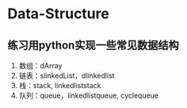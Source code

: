 ﻿# Data-Structure## 练习用python实现一些常见数据结构1. 数组：dArray2. 链表：slinkedList，dlinkedlist3. 栈：stack, linkedliststack4. 队列：queue，linkedlistqueue, cyclequeue